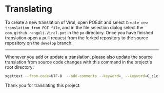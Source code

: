 # Translating
To create a new translation of Viral, open POEdit and select `Create new translation from POT file`, and in the file selection dialog select the `com.github.ranguli.Viral.pot` in the `po` directory. Once you have finished translation open a pull request from the forked repository to the source repository on the `develop` branch.
___
Whenever you add or update a translation, please also update the source translation from source code changes with this command in the project's root directory:
```sh
xgettext --from-code=UTF-8  --add-comments --keyword=_ --keyword=C_:1c,2 --output=po/com.github.ranguli.Viral.pot -f po/POTFILES
```
Thank you for translating this project.
